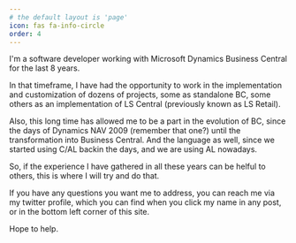 ```yaml
---
# the default layout is 'page'
icon: fas fa-info-circle
order: 4
---
```


I'm a software developer working with Microsoft Dynamics Business Central for the last 8 years.

In that timeframe, I have had the opportunity to work in the implementation and customization of dozens of projects, some as standalone BC, some others as an implementation of LS Central (previously known as LS Retail).

Also, this long time has allowed me to be a part in the evolution of BC, since the days of Dynamics NAV 2009 (remember that one?) until the transformation into Business Central. And the language as well, since we started using C/AL backin the days, and we are using AL nowadays.

So, if the experience I have gathered in all these years can be helful to others, this is where I will try and do that.

If you have any questions you want me to address, you can reach me via my twitter profile, which you can find when you click my name in any post, or in the bottom left corner of this site.

Hope to help.
